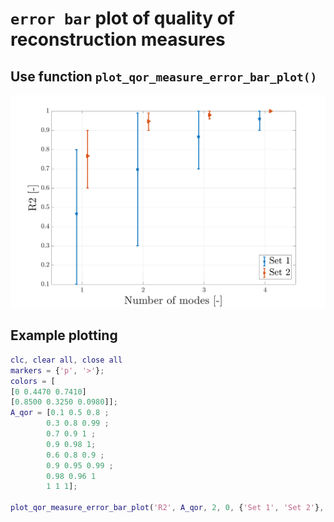 # `error bar` plot of quality of reconstruction measures

## Use function `plot_qor_measure_error_bar_plot()`

![Screenshot](example.png)

## Example plotting

```matlab
clc, clear all, close all
markers = {'p', '>'};
colors = [
[0 0.4470 0.7410]
[0.8500 0.3250 0.0980]];
A_qor = [0.1 0.5 0.8 ;
        0.3 0.8 0.99 ;
        0.7 0.9 1 ;
        0.9 0.98 1;
        0.6 0.8 0.9 ;
        0.9 0.95 0.99 ;
        0.98 0.96 1
        1 1 1];

plot_qor_measure_error_bar_plot('R2', A_qor, 2, 0, {'Set 1', 'Set 2'}, markers, colors, 'example_qor_')
```
